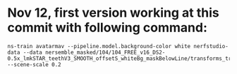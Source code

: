 # Nov 12, first version working at this commit with following command:

```
ns-train avatarmav --pipeline.model.background-color white nerfstudio-data --data nersemble_masked/104/104_FREE_v16_DS2-0.5x_lmkSTAR_teethV3_SMOOTH_offsetS_whiteBg_maskBelowLine/transforms_train_1_timestep.json --scene-scale 0.2
```
